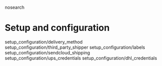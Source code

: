 nosearch  

# Setup and configuration

<div class="toctree" titlesonly="">

setup_configuration/delivery_method
setup_configuration/third_party_shipper setup_configuration/labels
setup_configuration/sendcloud_shipping
setup_configuration/ups_credentials setup_configuration/dhl_credentials

</div>
